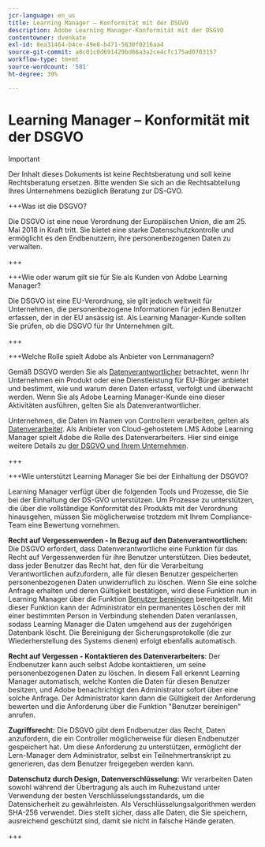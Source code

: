 ```yaml
---
jcr-language: en_us
title: Learning Manager – Konformität mit der DSGVO
description: Adobe Learning Manager-Konformität mit der DSGVO
contentowner: dvenkate
exl-id: 8ea31464-b4ce-49e8-b471-5630f0216aa4
source-git-commit: a0c01c0d691429bd66a3a2ce4cfc175ad0703157
workflow-type: tm+mt
source-wordcount: '581'
ht-degree: 39%

---
```


# Learning Manager – Konformität mit der DSGVO

>[!IMPORTANT]
>
>Der Inhalt dieses Dokuments ist keine Rechtsberatung und soll keine Rechtsberatung ersetzen. Bitte wenden Sie sich an die Rechtsabteilung Ihres Unternehmens bezüglich Beratung zur DS-GVO.

+++Was ist die DSGVO?

Die DSGVO ist eine neue Verordnung der Europäischen Union, die am 25. Mai 2018 in Kraft tritt. Sie bietet eine starke Datenschutzkontrolle und ermöglicht es den Endbenutzern, ihre personenbezogenen Daten zu verwalten.

+++

+++Wie oder warum gilt sie für Sie als Kunden von Adobe Learning Manager?

Die DSGVO ist eine EU-Verordnung, sie gilt jedoch weltweit für Unternehmen, die personenbezogene Informationen für jeden Benutzer erfassen, der in der EU ansässig ist.  Als Learning Manager-Kunde sollten Sie prüfen, ob die DSGVO für Ihr Unternehmen gilt.

+++

+++Welche Rolle spielt Adobe als Anbieter von Lernmanagern?

Gemäß DSGVO werden Sie als [Datenverantwortlicher](https://gdpr-info.eu/art-24-gdpr/) betrachtet, wenn Ihr Unternehmen ein Produkt oder eine Dienstleistung für EU-Bürger anbietet und bestimmt, wie und warum deren Daten erfasst, verfolgt und überwacht werden. Wenn Sie als Adobe Learning Manager-Kunde eine dieser Aktivitäten ausführen, gelten Sie als Datenverantwortlicher.

Unternehmen, die Daten im Namen von Controllern verarbeiten, gelten als [Datenverarbeiter](https://gdpr-info.eu/art-28-gdpr/). Als Anbieter von Cloud-gehostetem LMS Adobe Learning Manager spielt Adobe die Rolle des Datenverarbeiters. Hier sind einige weitere Details zu [der DSGVO und Ihrem Unternehmen](https://www.adobe.com/privacy/general-data-protection-regulation.html).

+++

+++Wie unterstützt Learning Manager Sie bei der Einhaltung der DSGVO?

Learning Manager verfügt über die folgenden Tools und Prozesse, die Sie bei der Einhaltung der DS-GVO unterstützen. Um Prozesse zu unterstützen, die über die vollständige Konformität des Produkts mit der Verordnung hinausgehen, müssen Sie möglicherweise trotzdem mit Ihrem Compliance-Team eine Bewertung vornehmen.

**Recht auf Vergessenwerden - In Bezug auf den Datenverantwortlichen:** Die DSGVO erfordert, dass Datenverantwortliche eine Funktion für das Recht auf Vergessenwerden für ihre Benutzer unterstützen. Dies bedeutet, dass jeder Benutzer das Recht hat, den für die Verarbeitung Verantwortlichen aufzufordern, alle für diesen Benutzer gespeicherten personenbezogenen Daten unwiderruflich zu löschen. Wenn Sie eine solche Anfrage erhalten und deren Gültigkeit bestätigen, wird diese Funktion nun in Learning Manager über die Funktion [Benutzer bereinigen](../administrators/feature-summary/purge-users.md) bereitgestellt. Mit dieser Funktion kann der Administrator ein permanentes Löschen der mit einer bestimmten Person in Verbindung stehenden Daten veranlassen, sodass Learning Manager die Daten umgehend aus der zugehörigen Datenbank löscht. Die Bereinigung der Sicherungsprotokolle (die zur Wiederherstellung des Systems dienen) erfolgt ebenfalls automatisch.

**Recht auf Vergessen - Kontaktieren des Datenverarbeiters**: Der Endbenutzer kann auch selbst Adobe kontaktieren, um seine personenbezogenen Daten zu löschen. In diesem Fall erkennt Learning Manager automatisch, welche Konten die Daten für diesen Benutzer besitzen, und Adobe benachrichtigt den Administrator sofort über eine solche Anfrage. Der Administrator kann dann die Gültigkeit der Anforderung bewerten und die Anforderung über die Funktion &quot;Benutzer bereinigen&quot; anrufen.

**Zugriffsrecht:** Die DSGVO gibt dem Endbenutzer das Recht, Daten anzufordern, die ein Controller möglicherweise für diesen Endbenutzer gespeichert hat. Um diese Anforderung zu unterstützen, ermöglicht der Lern-Manager dem Administrator, selbst ein Teilnehmertranskript zu generieren, das dem Benutzer freigegeben werden kann.

**Datenschutz durch Design, Datenverschlüsselung:** Wir verarbeiten Daten sowohl während der Übertragung als auch im Ruhezustand unter Verwendung der besten Verschlüsselungsstandards, um die Datensicherheit zu gewährleisten. Als Verschlüsselungsalgorithmen werden SHA-256 verwendet. Dies stellt sicher, dass alle Daten, die Sie speichern, ausreichend geschützt sind, damit sie nicht in falsche Hände geraten.

+++
